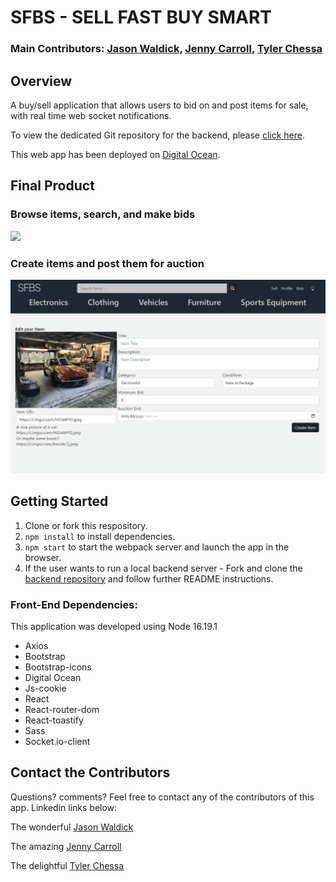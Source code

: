 # SFBS - SELL FAST BUY SMART

### Main Contributors: [Jason Waldick](https://github.com/Jason-Wall), [Jenny Carroll](https://github.com/JennyCarroll), [Tyler Chessa](https://github.com/tylerchessa)

## Overview

A buy/sell application that allows users to bid on and post items for sale, with real time web socket notifications.

To view the dedicated Git repository for the backend, please [click here](https://github.com/JennyCarroll/sell-fast-buy-smart-backend).

This web app has been deployed on [Digital Ocean](https://starfish-app-bhxro.ondigitalocean.app/).

## Final Product

### Browse items, search, and make bids

<img src=https://github.com/JennyCarroll/sell-fast-buy-smart-frontend/blob/main/documents/01_browse_and_bid.gif/>

### Create items and post them for auction

<img src=https://github.com/JennyCarroll/sell-fast-buy-smart-frontend/blob/main/documents/02_create_Item.gif/>

## Getting Started

1. Clone or fork this respository.
2. `npm install` to install dependencies.
3. `npm start` to start the webpack server and launch the app in the browser.
4. If the user wants to run a local backend server - Fork and clone the [backend repository](https://github.com/JennyCarroll/sell-fast-buy-smart-backend) and follow further README instructions.

### Front-End Dependencies:

This application was developed using Node 16.19.1

- Axios
- Bootstrap
- Bootstrap-icons
- Digital Ocean
- Js-cookie
- React
- React-router-dom
- React-toastify
- Sass
- Socket.io-client

## Contact the Contributors

Questions? comments? Feel free to contact any of the contributors of this app. Linkedin links below:

The wonderful [Jason Waldick](https://www.linkedin.com/in/jason-waldick/)

The amazing [Jenny Carroll](https://www.linkedin.com/in/jenny-carroll/)

The delightful [Tyler Chessa](https://www.linkedin.com/in/tyler-chessa/)
